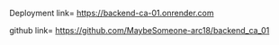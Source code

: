 Deployment link= https://backend-ca-01.onrender.com

github link= https://github.com/MaybeSomeone-arc18/backend_ca_01